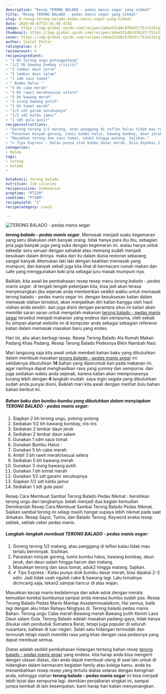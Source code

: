 ```yaml
---
description: "Resep TERONG BALADO - pedas manis segar yang nikmat"
title: "Resep TERONG BALADO - pedas manis segar yang nikmat"
slug: 0-resep-terong-balado-pedas-manis-segar-yang-nikmat
date: 2020-08-07T15:01:05.474Z
image: https://img-global.cpcdn.com/recipes/a9ae531d0c9762d7/751x532cq70/terong-balado-pedas-manis-segar-foto-resep-utama.jpg
thumbnail: https://img-global.cpcdn.com/recipes/a9ae531d0c9762d7/751x532cq70/terong-balado-pedas-manis-segar-foto-resep-utama.jpg
cover: https://img-global.cpcdn.com/recipes/a9ae531d0c9762d7/751x532cq70/terong-balado-pedas-manis-segar-foto-resep-utama.jpg
author: Violet Potter
ratingvalue: 4.7
reviewcount: 4
recipeingredient:
- "2 bh terong ungu potongpotong"
- "1/2 bh bawang bombay irisiris"
- "2 lembar daun jeruk"
- "2 lembar daun salam"
- "1 sdm saus tomat"
- " Bumbu Halus "
- "5 bh cabe merah"
- "3 bh rawit merahsesuai selera"
- "5 bh bawang merah"
- "3 siung bawang putih"
- "1 bh tomat merah"
- "1/2 sdt garam secukupnya"
- "1/2 sdt kaldu jamur"
- "1 sdt gula pasir"
recipeinstructions:
- "Goreng terong 1/2 matang, atau panggang di teflon kalau tidak mau terlalu berminyak. Sisihkan."
- "Panaskan minyak goreng, tumis bumbu halus, bawang bombay, daun jeruk, dan daun salam hingga harum dan matang."
- "Masukkan terong dan saus tomat, aduk2 hingga matang. Sajikan."
- "✔ Tips Express : Kalau punya stok bumbu dasar merah, bisa dipakai 2-3 sdm. Jadi tidak usah ngulek cabe &amp; bawang lagi. Lalu tomatnya dicincang saja, tekan2 sampai hancur di atas wajan."
categories:
- Resep
tags:
- terong
- balado
- 

katakunci: terong balado  
nutrition: 219 calories
recipecuisine: Indonesian
preptime: "PT22M"
cooktime: "PT40M"
recipeyield: "2"
recipecategory: Lunch

---
```



![TERONG BALADO - pedas manis segar](https://img-global.cpcdn.com/recipes/a9ae531d0c9762d7/751x532cq70/terong-balado-pedas-manis-segar-foto-resep-utama.jpg)

<b><i>terong balado - pedas manis segar</i></b>, Memasak menjadi suatu kegemaran yang seru dilakukan oleh banyak orang. tidak hanya para ibu ibu, sebagian pria juga banyak juga yang suka dengan kegemaran ini. walau hanya untuk sekedar seru seruan dengan sahabat atau memang sudah menjadi kesukaan dalam dirinya. maka dari itu dalam dunia restoran sekarang sangat banyak ditemukan laki laki dengan keahlian memasak yang mumpuni, dan banyak sekali juga kita lihat di bermacam rumah makan dan cafe yang menggunakan koki pria sebagai juru masak mumpuni nya.

Baiklah, kita awali ke pembahasan resep resep menu <i>terong balado - pedas manis segar</i>. di tengah tengah pekerjaan kita, bisa jadi akan terasa menyenangkan jika sejenak anda memberikan sedikit waktu untuk memasak terong balado - pedas manis segar ini. dengan kesuksesan kalian dalam memasak olahan tersebut, akan menjadikan diri kalian bangga oleh hasil olahan anda sendiri. dan juga disini dengan perantara situs ini kalian akan memiliki saran saran untuk mengolah makanan <u>terong balado - pedas manis segar</u> tersebut menjadi makanan yang endess dan sempurna, oleh sebab itu simpan alamat website ini di komputer anda sebagai sebagian referensi kalian dalam memasak masakan baru yang endes.

Hari ini, aku akan berbagi resep. Resep Terong Balado Ala Rumah Makan Padang Khas Padang. Resep Terong Balado Pedesnya Bikin Nambah Nasi.


Mari langsung saja kita awali untuk membeli bahan baku yang dibutuhkan dalam membuat masakan <u><i>terong balado - pedas manis segar</i></u> ini. setidaknya dibutuhkan <b>14</b> bahan yang diperuntuk kan pada makanan ini. agar nantinya dapat menghasilkan rasa yang yummy dan sempurna. dan juga sediakan waktu anda sejenak, karena kalian akan memprosesnya kurang lebih dengan <b>4</b> langkah mudah. saya ingin segala yang dibutuhkan sudah anda punyai disini, Baiklah mari kita awali dengan melihat dulu bahan bahan berikut ini.

<!--inarticleads1-->

##### Bahan baku dan bumbu-bumbu yang dibutuhkan dalam menyiapkan TERONG BALADO - pedas manis segar:

1. Siapkan 2 bh terong ungu, potong-potong
1. Sediakan 1/2 bh bawang bombay, iris-iris
1. Sediakan 2 lembar daun jeruk
1. Sediakan 2 lembar daun salam
1. Gunakan 1 sdm saus tomat
1. Gunakan  Bumbu Halus :
1. Gunakan 5 bh cabe merah
1. Ambil 3 bh rawit merah/sesuai selera
1. Sediakan 5 bh bawang merah
1. Gunakan 3 siung bawang putih
1. Gunakan 1 bh tomat merah
1. Gunakan 1/2 sdt garam/ secukupnya
1. Siapkan 1/2 sdt kaldu jamur
1. Sediakan 1 sdt gula pasir


Resep Cara Membuat Sambal Terong Balado Pedas Nikmat : bersihkan terong ungu dari tangkainya. belah menjadi dua bagian kemudian Demikianlah Resep Cara Membuat Sambal Terong Balado Pedas Nikmat. Sajikan sambal terong ini selagi masih hangat supaya lebih nikmat pada saat dimakan. Resep Sayur, Tumis, dan Balado Terong. Keyword aneka resep seblak, seblak ceker pedas manis. 

<!--inarticleads2-->

##### Langkah-langkah membuat TERONG BALADO - pedas manis segar:

1. Goreng terong 1/2 matang, atau panggang di teflon kalau tidak mau terlalu berminyak. Sisihkan.
1. Panaskan minyak goreng, tumis bumbu halus, bawang bombay, daun jeruk, dan daun salam hingga harum dan matang.
1. Masukkan terong dan saus tomat, aduk2 hingga matang. Sajikan.
1. ✔ Tips Express : Kalau punya stok bumbu dasar merah, bisa dipakai 2-3 sdm. Jadi tidak usah ngulek cabe &amp; bawang lagi. Lalu tomatnya dicincang saja, tekan2 sampai hancur di atas wajan.


Masukkan kecap manis kedalamnya dan aduk-aduk dengan merata kemudian koreksi bumbunya sampai anda merasa bumbu sudah pas. Resep Terong Balado Pedas Manis Mantap Assalammualaikum, Hai semua, balik lagi dengan aku Intan Rahayu Ningtyas di. Terong balado pedas manis Bahan: Terong ungu Cabe merah Bawang merah Bawang putih Kemiri Laos Daun salam Gula. Terong Balado adalah masakan padang-gaya, tidak hanya disukai oleh penduduk Sumatera Barat, tetapi juga populer di seluruh nusantara, bahkan di luar negeri. Salah satu hidangan termudah dan termurah tetapi masih memiliki rasa yang khas dengan rasa pedasnya yang dapat membuat semua. 

Diatas adalah sedikit pembahasan hidangan tentang bahan resep <u>terong balado - pedas manis segar</u> yang endess. kita harap anda bisa mengerti dengan ulasan diatas, dan anda dapat membuat ulang di saat lain untuk di hidangkan dalam bermacam kegiatan family atau kolega kamu. anda bs menambahkan resep resep yang tertulis diatas selaras dengan keinginan anda, sehingga olahan <b>terong balado - pedas manis segar</b> ini bisa menjadi lebih lezat dan sempurna lagi. demikian penjabaran singkat ini, sampai jumpa kembali di lain kesempatan. kami harap hari kalian menyenangkan.
